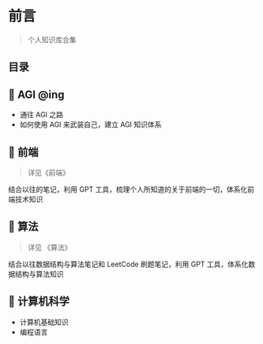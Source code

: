 
# 前言



> 个人知识库合集


## 目录
<!-- toc -->
 ## 🧠 AGI @ing 

- 通往 AGI 之路
- 如何使用 AGI 来武装自己，建立 AGI 知识体系


## 📕 前端

> 详见《前端》

结合以往的笔记，利用 GPT 工具，梳理个人所知道的关于前端的一切，体系化前端技术知识

## 📗 算法

> 详见 《算法》

结合以往数据结构与算法笔记和 LeetCode 刷题笔记，利用 GPT 工具，体系化数据结构与算法知识 


## 📗 计算机科学

- 计算机基础知识
- 编程语言 


